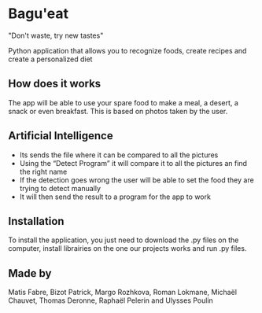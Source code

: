 # Bagu'eat
"Don't waste, try new tastes"

Python application that allows you to recognize foods, create recipes and create a personalized diet

## How does it works

The app will be able to use your spare food to make a meal, a desert, a snack or even breakfast. This is based on photos taken by the user.

## Artificial Intelligence

- Its sends the file where it can be compared to all the pictures
- Using the “Detect Program” it will compare it to all the pictures an find the right name
- If the detection goes wrong the user will be able to set the food they are trying to detect manually
- It will then send the result to a program for the app to work

## Installation

To install the application, you just need to download the .py files on the computer, install librairies on the one our projects works and run .py files.

## Made by

Matis Fabre, Bizot Patrick, Margo Rozhkova, Roman Lokmane, Michaël Chauvet, Thomas Deronne, Raphaël Pelerin and Ulysses Poulin
